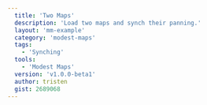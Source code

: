 ```yaml
---
  title: 'Two Maps'
  description: 'Load two maps and synch their panning.'
  layout: 'mm-example'
  category: 'modest-maps'
  tags:
    - 'Synching'
  tools:
    - 'Modest Maps'
  version: 'v1.0.0-beta1'
  author: tristen
  gist: 2689068
---
```

